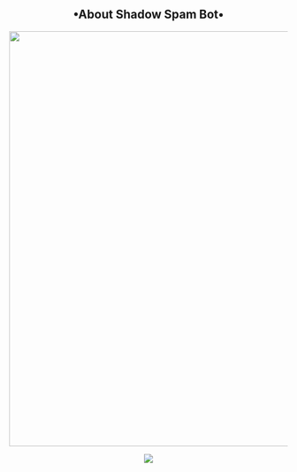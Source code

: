 <h2 align="center"><b> •About Shadow Spam Bot• </b></h2>

<p align='Middle'><a href='https://t.me/SmartyBhai'><img src='https://telegra.ph/file/6520f52fb07d83324346c.jpg' width='750"'></a></p>

<p align="center">
  <img src="https://readme-typing-svg.herokuapp.com?color=F77247&width=420&lines=A+Advanced+And+High+Quality+Bot%E2%9C%8C%EF%B8%8F;Pro%2C+Op%2C+YourDad%E2%9D%A4%EF%B8%8F">
</p> 
